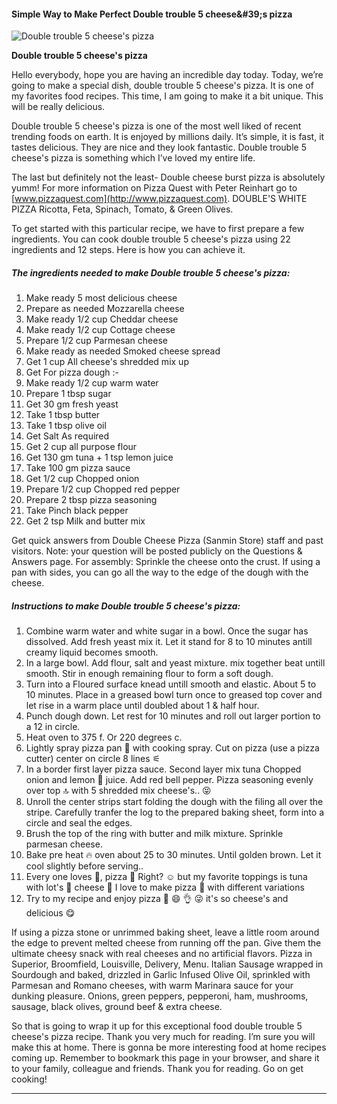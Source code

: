             

#### Simple Way to Make Perfect Double trouble 5 cheese&amp;#39;s pizza

![Double trouble 5 cheese's pizza](https://img-global.cpcdn.com/recipes/dadc31584076e133/751x532cq70/double-trouble-5-cheeses-pizza-recipe-main-photo.jpg)

**Double trouble 5 cheese's pizza**

Hello everybody, hope you are having an incredible day today. Today, we’re going to make a special dish, double trouble 5 cheese's pizza. It is one of my favorites food recipes. This time, I am going to make it a bit unique. This will be really delicious.

Double trouble 5 cheese's pizza is one of the most well liked of recent trending foods on earth. It is enjoyed by millions daily. It’s simple, it is fast, it tastes delicious. They are nice and they look fantastic. Double trouble 5 cheese's pizza is something which I’ve loved my entire life.

The last but definitely not the least- Double cheese burst pizza is absolutely yumm! For more information on Pizza Quest with Peter Reinhart go to [www.pizzaquest.com](http://www.pizzaquest.com). DOUBLE'S WHITE PIZZA Ricotta, Feta, Spinach, Tomato, & Green Olives.

To get started with this particular recipe, we have to first prepare a few ingredients. You can cook double trouble 5 cheese's pizza using 22 ingredients and 12 steps. Here is how you can achieve it.

##### The ingredients needed to make Double trouble 5 cheese's pizza:

1.  Make ready 5 most delicious cheese
2.  Prepare as needed Mozzarella cheese
3.  Make ready 1/2 cup Cheddar cheese
4.  Make ready 1/2 cup Cottage cheese
5.  Prepare 1/2 cup Parmesan cheese
6.  Make ready as needed Smoked cheese spread
7.  Get 1 cup All cheese's shredded mix up
8.  Get For pizza dough :-
9.  Make ready 1/2 cup warm water
10.  Prepare 1 tbsp sugar
11.  Get 30 gm fresh yeast
12.  Take 1 tbsp butter
13.  Take 1 tbsp olive oil
14.  Get Salt As required
15.  Get 2 cup all purpose flour
16.  Get 130 gm tuna + 1 tsp lemon juice
17.  Take 100 gm pizza sauce
18.  Get 1/2 cup Chopped onion
19.  Prepare 1/2 cup Chopped red pepper
20.  Prepare 2 tbsp pizza seasoning
21.  Take Pinch black pepper
22.  Get 2 tsp Milk and butter mix

Get quick answers from Double Cheese Pizza (Sanmin Store) staff and past visitors. Note: your question will be posted publicly on the Questions & Answers page. For assembly: Sprinkle the cheese onto the crust. If using a pan with sides, you can go all the way to the edge of the dough with the cheese.

##### Instructions to make Double trouble 5 cheese's pizza:

1.  Combine warm water and white sugar in a bowl. Once the sugar has dissolved. Add fresh yeast mix it. Let it stand for 8 to 10 minutes antill creamy liquid becomes smooth.
2.  In a large bowl. Add flour, salt and yeast mixture. mix together beat untill smooth. Stir in enough remaining flour to form a soft dough.
3.  Turn into a Floured surface knead untill smooth and elastic. About 5 to 10 minutes. Place in a greased bowl turn once to greased top cover and let rise in a warm place until doubled about 1 & half hour.
4.  Punch dough down. Let rest for 10 minutes and roll out larger portion to a 12 in circle.
5.  Heat oven to 375 f. Or 220 degrees c.
6.  Lightly spray pizza pan 🍳 with cooking spray. Cut on pizza (use a pizza cutter) center on circle 8 lines ⚟
7.  In a border first layer pizza sauce. Second layer mix tuna Chopped onion and lemon 🍋 juice. Add red bell pepper. Pizza seasoning evenly over top 🔝 with 5 shredded mix cheese's.. 😝
8.  Unroll the center strips start folding the dough with the filing all over the stripe. Carefully tranfer the log to the prepared baking sheet, form into a circle and seal the edges.
9.  Brush the top of the ring with butter and milk mixture. Sprinkle parmesan cheese.
10.  Bake pre heat 🔥 oven about 25 to 30 minutes. Until golden brown. Let it cool slightly before serving..
11.  Every one loves 🍕, pizza 🍕 Right? ☺ but my favorite toppings is tuna with lot's 📴 cheese 🧀 I love to make pizza 🍕 with different variations
12.  Try to my recipe and enjoy pizza 🍕 😄 👌 😜 it's so cheese's and delicious 😋

If using a pizza stone or unrimmed baking sheet, leave a little room around the edge to prevent melted cheese from running off the pan. Give them the ultimate cheesy snack with real cheeses and no artificial flavors. Pizza in Superior, Broomfield, Louisville, Delivery, Menu. Italian Sausage wrapped in Sourdough and baked, drizzled in Garlic Infused Olive Oil, sprinkled with Parmesan and Romano cheeses, with warm Marinara sauce for your dunking pleasure. Onions, green peppers, pepperoni, ham, mushrooms, sausage, black olives, ground beef & extra cheese.

So that is going to wrap it up for this exceptional food double trouble 5 cheese's pizza recipe. Thank you very much for reading. I’m sure you will make this at home. There is gonna be more interesting food at home recipes coming up. Remember to bookmark this page in your browser, and share it to your family, colleague and friends. Thank you for reading. Go on get cooking!

* * *